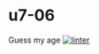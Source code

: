 # u7-06
Guess my age
 [![linter](https://github.com/Solomontesfaye2/u7-06/workflows/linter/badge.svg)](https://github.com/marketplace/actions/super-linter)
